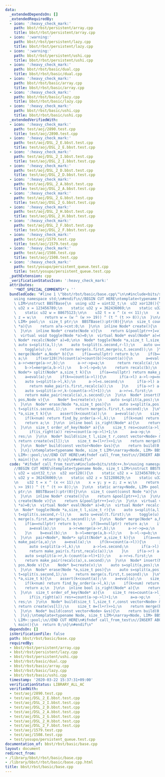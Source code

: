 ```yaml
---
data:
  _extendedDependsOn: []
  _extendedRequiredBy:
  - icon: ':heavy_check_mark:'
    path: bbst/rbst/persistent/array.cpp
    title: bbst/rbst/persistent/array.cpp
  - icon: ':warning:'
    path: bbst/rbst/persistent/lazy.cpp
    title: bbst/rbst/persistent/lazy.cpp
  - icon: ':warning:'
    path: bbst/rbst/persistent/ushi.cpp
    title: bbst/rbst/persistent/ushi.cpp
  - icon: ':heavy_check_mark:'
    path: bbst/rbst/basic/dual.cpp
    title: bbst/rbst/basic/dual.cpp
  - icon: ':heavy_check_mark:'
    path: bbst/rbst/basic/array.cpp
    title: bbst/rbst/basic/array.cpp
  - icon: ':heavy_check_mark:'
    path: bbst/rbst/basic/lazy.cpp
    title: bbst/rbst/basic/lazy.cpp
  - icon: ':heavy_check_mark:'
    path: bbst/rbst/basic/ushi.cpp
    title: bbst/rbst/basic/ushi.cpp
  _extendedVerifiedWith:
  - icon: ':heavy_check_mark:'
    path: test/aoj/2890.test.cpp
    title: test/aoj/2890.test.cpp
  - icon: ':heavy_check_mark:'
    path: test/aoj/DSL_2_E.bbst.test.cpp
    title: test/aoj/DSL_2_E.bbst.test.cpp
  - icon: ':heavy_check_mark:'
    path: test/aoj/DSL_2_I.bbst.test.cpp
    title: test/aoj/DSL_2_I.bbst.test.cpp
  - icon: ':heavy_check_mark:'
    path: test/aoj/DSL_2_D.bbst.test.cpp
    title: test/aoj/DSL_2_D.bbst.test.cpp
  - icon: ':heavy_check_mark:'
    path: test/aoj/DSL_2_A.bbst.test.cpp
    title: test/aoj/DSL_2_A.bbst.test.cpp
  - icon: ':heavy_check_mark:'
    path: test/aoj/DSL_2_G.bbst.test.cpp
    title: test/aoj/DSL_2_G.bbst.test.cpp
  - icon: ':heavy_check_mark:'
    path: test/aoj/DSL_2_H.bbst.test.cpp
    title: test/aoj/DSL_2_H.bbst.test.cpp
  - icon: ':heavy_check_mark:'
    path: test/aoj/DSL_2_F.bbst.test.cpp
    title: test/aoj/DSL_2_F.bbst.test.cpp
  - icon: ':heavy_check_mark:'
    path: test/aoj/1579.test.cpp
    title: test/aoj/1579.test.cpp
  - icon: ':heavy_check_mark:'
    path: test/aoj/1508.test.cpp
    title: test/aoj/1508.test.cpp
  - icon: ':heavy_check_mark:'
    path: test/yosupo/persistent_queue.test.cpp
    title: test/yosupo/persistent_queue.test.cpp
  _pathExtension: cpp
  _verificationStatusIcon: ':heavy_check_mark:'
  attributes:
    '*NOT_SPECIAL_COMMENTS*': ''
  bundledCode: "#line 1 \"bbst/rbst/basic/base.cpp\"\n\n#include<bits/stdc++.h>\n\
    using namespace std;\n#endif\n//BEGIN CUT HERE\ntemplate<typename Node, size_t\
    \ LIM>\nstruct BBSTBase{\n  using u32 = uint32_t;\n  u32 xor128(){\n    static\
    \ u32 x = 123456789;\n    static u32 y = 362436069;\n    static u32 z = 521288629;\n\
    \    static u32 w = 88675123;\n\n    u32 t = x ^ (x << 11);\n    x = y; y = z;\
    \ z = w;\n    return w = (w ^ (w >> 19)) ^ (t ^ (t >> 8));\n  }\n\n  static array<Node,\
    \ LIM> pool;\n  size_t ptr;\n  BBSTBase():ptr(0){}\n\n  size_t count(const Node\
    \ *a){\n    return a?a->cnt:0;\n  }\n\n  inline Node* create(){\n    return &pool[ptr++];\n\
    \  }\n\n  inline Node* create(Node v){\n    return &(pool[ptr++]=v);\n  }\n\n\
    \  virtual void toggle(Node *a)=0;\n  virtual Node* eval(Node* a)=0;\n  virtual\
    \ Node* recalc(Node* a)=0;\n\n  Node* toggle(Node *a,size_t l,size_t r){\n   \
    \ auto s=split(a,l);\n    auto t=split(s.second,r-l);\n    auto u=eval(t.first);\n\
    \    toggle(u);\n    return merge(s.first,merge(u,t.second));\n  }\n\n  Node*\
    \ merge(Node* a,Node* b){\n    if(a==nullptr) return b;\n    if(b==nullptr) return\
    \ a;\n    if(xor128()%(count(a)+count(b))<count(a)){\n      a=eval(a);\n     \
    \ a->r=merge(a->r,b);\n      a->r->p=a;\n      return recalc(a);\n    }\n    b=eval(b);\n\
    \    b->l=merge(a,b->l);\n    b->l->p=b;\n    return recalc(b);\n  }\n\n  pair<Node*,\
    \ Node*> split(Node* a,size_t k){\n    if(a==nullptr) return make_pair(a,a);\n\
    \    a=eval(a);\n    if(k<=count(a->l)){\n      if(a->l) a->l->p=nullptr;\n  \
    \    auto s=split(a->l,k);\n      a->l=s.second;\n      if(a->l) a->l->p=a;\n\
    \      return make_pair(s.first,recalc(a));\n    }\n    if(a->r) a->r->p=nullptr;\n\
    \    auto s=split(a->r,k-(count(a->l)+1));\n    a->r=s.first;\n    if(a->r) a->r->p=a;\n\
    \    return make_pair(recalc(a),s.second);\n  }\n\n  Node* insert(Node *a,size_t\
    \ pos,Node v){\n    Node* b=create(v);\n    auto s=split(a,pos);\n    return a=merge(merge(s.first,b),s.second);\n\
    \  }\n\n  Node* erase(Node *a,size_t pos){\n    auto s=split(a,pos);\n    auto\
    \ t=split(s.second,1);\n    return merge(s.first,t.second);\n  }\n\n  Node* find_by_order(Node\
    \ *a,size_t k){\n    assert(k<count(a));\n    a=eval(a);\n    size_t num=count(a->l);\n\
    \    if(k<num) return find_by_order(a->l,k);\n    if(k>num) return find_by_order(a->r,k-(num+1));\n\
    \    return a;\n  }\n\n  inline bool is_right(Node* a){\n    return a->p&&a->p->r==a;\n\
    \  }\n\n  size_t order_of_key(Node* a){\n    size_t res=count(a->l);\n    while(a){\n\
    \      if(is_right(a)) res+=count(a->p->l)+1;\n      a=a->p;\n    }\n    return\
    \ res;\n  }\n\n  Node* build(size_t l,size_t r,const vector<Node> &vs){\n    if(l+1==r)\
    \ return create(vs[l]);\n    size_t m=(l+r)>>1;\n    return merge(build(l,m,vs),build(m,r,vs));\n\
    \  }\n\n  Node* build(const vector<Node> &vs){\n    return build(0,vs.size(),vs);\n\
    \  }\n};\ntemplate<typename Node, size_t LIM>\narray<Node, LIM> BBSTBase<Node,\
    \ LIM>::pool;\n//END CUT HERE\n#ifndef call_from_test\n//INSERT ABOVE HERE\nsigned\
    \ main(){\n  return 0;\n}\n#endif\n"
  code: "#ifndef call_from_test\n#include<bits/stdc++.h>\nusing namespace std;\n#endif\n\
    //BEGIN CUT HERE\ntemplate<typename Node, size_t LIM>\nstruct BBSTBase{\n  using\
    \ u32 = uint32_t;\n  u32 xor128(){\n    static u32 x = 123456789;\n    static\
    \ u32 y = 362436069;\n    static u32 z = 521288629;\n    static u32 w = 88675123;\n\
    \n    u32 t = x ^ (x << 11);\n    x = y; y = z; z = w;\n    return w = (w ^ (w\
    \ >> 19)) ^ (t ^ (t >> 8));\n  }\n\n  static array<Node, LIM> pool;\n  size_t\
    \ ptr;\n  BBSTBase():ptr(0){}\n\n  size_t count(const Node *a){\n    return a?a->cnt:0;\n\
    \  }\n\n  inline Node* create(){\n    return &pool[ptr++];\n  }\n\n  inline Node*\
    \ create(Node v){\n    return &(pool[ptr++]=v);\n  }\n\n  virtual void toggle(Node\
    \ *a)=0;\n  virtual Node* eval(Node* a)=0;\n  virtual Node* recalc(Node* a)=0;\n\
    \n  Node* toggle(Node *a,size_t l,size_t r){\n    auto s=split(a,l);\n    auto\
    \ t=split(s.second,r-l);\n    auto u=eval(t.first);\n    toggle(u);\n    return\
    \ merge(s.first,merge(u,t.second));\n  }\n\n  Node* merge(Node* a,Node* b){\n\
    \    if(a==nullptr) return b;\n    if(b==nullptr) return a;\n    if(xor128()%(count(a)+count(b))<count(a)){\n\
    \      a=eval(a);\n      a->r=merge(a->r,b);\n      a->r->p=a;\n      return recalc(a);\n\
    \    }\n    b=eval(b);\n    b->l=merge(a,b->l);\n    b->l->p=b;\n    return recalc(b);\n\
    \  }\n\n  pair<Node*, Node*> split(Node* a,size_t k){\n    if(a==nullptr) return\
    \ make_pair(a,a);\n    a=eval(a);\n    if(k<=count(a->l)){\n      if(a->l) a->l->p=nullptr;\n\
    \      auto s=split(a->l,k);\n      a->l=s.second;\n      if(a->l) a->l->p=a;\n\
    \      return make_pair(s.first,recalc(a));\n    }\n    if(a->r) a->r->p=nullptr;\n\
    \    auto s=split(a->r,k-(count(a->l)+1));\n    a->r=s.first;\n    if(a->r) a->r->p=a;\n\
    \    return make_pair(recalc(a),s.second);\n  }\n\n  Node* insert(Node *a,size_t\
    \ pos,Node v){\n    Node* b=create(v);\n    auto s=split(a,pos);\n    return a=merge(merge(s.first,b),s.second);\n\
    \  }\n\n  Node* erase(Node *a,size_t pos){\n    auto s=split(a,pos);\n    auto\
    \ t=split(s.second,1);\n    return merge(s.first,t.second);\n  }\n\n  Node* find_by_order(Node\
    \ *a,size_t k){\n    assert(k<count(a));\n    a=eval(a);\n    size_t num=count(a->l);\n\
    \    if(k<num) return find_by_order(a->l,k);\n    if(k>num) return find_by_order(a->r,k-(num+1));\n\
    \    return a;\n  }\n\n  inline bool is_right(Node* a){\n    return a->p&&a->p->r==a;\n\
    \  }\n\n  size_t order_of_key(Node* a){\n    size_t res=count(a->l);\n    while(a){\n\
    \      if(is_right(a)) res+=count(a->p->l)+1;\n      a=a->p;\n    }\n    return\
    \ res;\n  }\n\n  Node* build(size_t l,size_t r,const vector<Node> &vs){\n    if(l+1==r)\
    \ return create(vs[l]);\n    size_t m=(l+r)>>1;\n    return merge(build(l,m,vs),build(m,r,vs));\n\
    \  }\n\n  Node* build(const vector<Node> &vs){\n    return build(0,vs.size(),vs);\n\
    \  }\n};\ntemplate<typename Node, size_t LIM>\narray<Node, LIM> BBSTBase<Node,\
    \ LIM>::pool;\n//END CUT HERE\n#ifndef call_from_test\n//INSERT ABOVE HERE\nsigned\
    \ main(){\n  return 0;\n}\n#endif\n"
  dependsOn: []
  isVerificationFile: false
  path: bbst/rbst/basic/base.cpp
  requiredBy:
  - bbst/rbst/persistent/array.cpp
  - bbst/rbst/persistent/lazy.cpp
  - bbst/rbst/persistent/ushi.cpp
  - bbst/rbst/basic/dual.cpp
  - bbst/rbst/basic/array.cpp
  - bbst/rbst/basic/lazy.cpp
  - bbst/rbst/basic/ushi.cpp
  timestamp: '2020-03-22 15:37:31+09:00'
  verificationStatus: LIBRARY_ALL_AC
  verifiedWith:
  - test/aoj/2890.test.cpp
  - test/aoj/DSL_2_E.bbst.test.cpp
  - test/aoj/DSL_2_I.bbst.test.cpp
  - test/aoj/DSL_2_D.bbst.test.cpp
  - test/aoj/DSL_2_A.bbst.test.cpp
  - test/aoj/DSL_2_G.bbst.test.cpp
  - test/aoj/DSL_2_H.bbst.test.cpp
  - test/aoj/DSL_2_F.bbst.test.cpp
  - test/aoj/1579.test.cpp
  - test/aoj/1508.test.cpp
  - test/yosupo/persistent_queue.test.cpp
documentation_of: bbst/rbst/basic/base.cpp
layout: document
redirect_from:
- /library/bbst/rbst/basic/base.cpp
- /library/bbst/rbst/basic/base.cpp.html
title: bbst/rbst/basic/base.cpp
---
```

